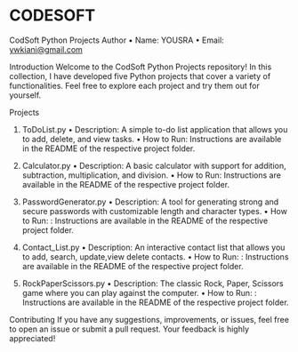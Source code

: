 # CODESOFT
CodSoft Python Projects
Author
• Name: YOUSRA
• Email: ywkiani@gmail.com

Introduction
Welcome to the CodSoft Python Projects repository! In this collection, I have developed five Python projects
that cover a variety of functionalities. Feel free to explore each project and try them out for yourself.

Projects
1. ToDoList.py
• Description: A simple to-do list application that allows you to add, delete, and view tasks.
• How to Run: Instructions are available in the README of the respective project folder.

2. Calculator.py
• Description: A basic calculator with support for addition, subtraction, multiplication, and division.
• How to Run: Instructions are available in the README of the respective project folder.

3. PasswordGenerator.py
• Description: A tool for generating strong and secure passwords with customizable length and character types.
• How to Run: : Instructions are available in the README of the respective project folder.

4. Contact_List.py
• Description: An interactive contact list that allows you to add, search, update,view delete contacts.
• How to Run: : Instructions are available in the README of the respective project folder.

5. RockPaperScissors.py
• Description: The classic Rock, Paper, Scissors game where you can play against the computer.
• How to Run: : Instructions are available in the README of the respective project folder.

Contributing
If you have any suggestions, improvements, or issues, feel free to open an issue or
submit a pull request. Your feedback is highly appreciated!
